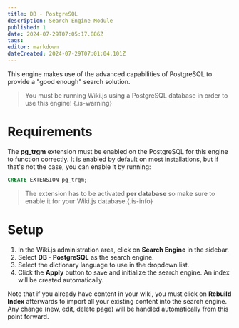 ```yaml
---
title: DB - PostgreSQL
description: Search Engine Module
published: 1
date: 2024-07-29T07:05:17.886Z
tags: 
editor: markdown
dateCreated: 2024-07-29T07:01:04.101Z
---
```


This engine makes use of the advanced capabilities of PostgreSQL to provide a "good enough" search solution.

> You must be running Wiki.js using a PostgreSQL database in order to use this engine!
{.is-warning}

# Requirements

The **pg_trgm** extension must be enabled on the PostgreSQL for this engine to function correctly. It is enabled by default on most installations, but if that's not the case, you can enable it by running:

```sql
CREATE EXTENSION pg_trgm;
```
> The extension has to be activated **per database** so make sure to enable it for your Wiki.js database.{.is-info}

# Setup

1. In the Wiki.js administration area, click on **Search Engine** in the sidebar.
1. Select **DB - PostgreSQL** as the search engine.
1. Select the dictionary language to use in the dropdown list.
1. Click the **Apply** button to save and initialize the search engine. An index will be created automatically.

Note that if you already have content in your wiki, you must click on **Rebuild Index** afterwards to import all your existing content into the search engine. Any change (new, edit, delete page) will be handled automatically from this point forward.
